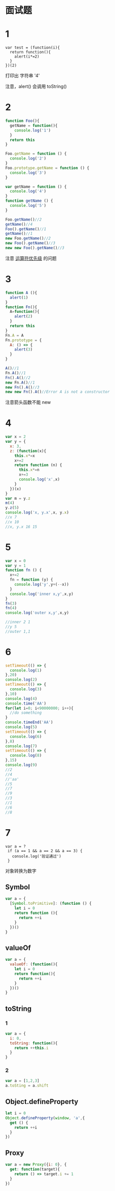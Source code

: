 # 面试题

# 1

```
var test = (function(i){
  return function(){
    alert(i*=2)
  }
})(2)
```

打印出 字符串 '4'

注意，alert() 会调用 toString()

# 2

```js
function Foo(){
  getName = function(){
    console.log('1')
  }
  return this
}

Foo.getName = function () {
  console.log('2')
}
Foo.prototype.getName = function () {
  console.log('3')
}

var getName = function () {
  console.log('4')
}
function getName () {
  console.log('5')
}

Foo.getName()//2
getName()//4
Foo().getName()//1
getName()//1
new Foo.getName()//2
new Foo().getName()//3
new new Foo().getName()//3
```

注意 [运算符优先级](../javascript基础/表达式和运算符/README.md#运算符优先级) 的问题

# 3

```js
function A (){
  alert(1)
}
function Fn(){
  A=function(){
    alert(2)
  }
  return this
}
Fn.A = A
Fn.prototype = {
  A: () => {
    alert(3)
  }
}

A()//1
Fn.A()//1
Fn().A()//2
new Fn.A()//1
new Fn().A()//3
new new Fn().A()//Error A is not a constructor
```

注意箭头函数不能 new

# 4

```js
var x = 2
var y = {
  x: 3,
  z: (function(x){
    this.x*=x
    x+=2
    return function (n) {
      this.x*=n
      x+=3
      console.log('x',x)
    }
  })(x)
}
var m = y.z
m(4)
y.z(5)
console.log('x, y.x',x, y.x)
//x 7
//x 10
//x, y.x 16 15
```

# 5

```js
var x = 0
var y = 1
function fn () {
  x+=2
  fn = function (y) {
    console.log('y',y+(--x))
  }
  console.log('inner x,y',x,y)
}
fn(3)
fn(4)
console.log('outer x,y',x,y)

//inner 2 1
//y 5
//outer 1,1
```

# 6

```js
setTimeout(() => {
  console.log(1)
},20)
console.log(2)
setTimeout(() => {
  console.log(3)
},10)
console.log(4)
console.time('AA')
for(let i=0; i<90000000; i++){
  //do something
}
console.timeEnd('AA')
console.log(5)
setTimeout(() => {
  console.log(6)
},8)
console.log(7)
setTimeout(() => {
  console.log(8)
},15)
console.log(9)
//2
//4
//'aa'
//5
//7
//9
//3
//1
//6
//8
```

# 7

```
var a = ?
 if (a == 1 && a == 2 && a == 3) {
   console.log('验证通过')
 }
```

对象转换为数字

## Symbol

```js
var a = {
  [Symbol.toPrimitive]: (function () {
    let i = 0
    return function (){
      return ++i
    }
  })()
}
```

## valueOf

```js
var a = {
  valueOf: (function(){
    let i = 0
    return function(){
      return ++i
    }
  })()
}
```

## toString

### 1

```js
var a = {
  i: 0,
  toString: function(){
    return ++this.i
  }
}
```

### 2

```js
var a = [1,2,3]
a.toSting = a.shift
```



## Object.defineProperty

```js
let i = 0
Object.defineProperty(window, 'a',{
  get () {
    return ++i
  }
})
```

## Proxy

```js
var a = new Proxy({i: 0}, {
  get: function(target){
    return () => target.i += 1
  }
})
```











